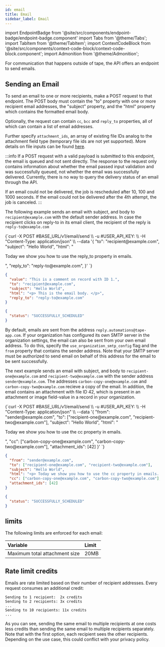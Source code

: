 ```yaml
---
id: email
title: Email
sidebar_label: Email
---
```


import EndpointBadge from '@site/src/components/endpoint-badge/endpoint-badge.component'
import Tabs from '@theme/Tabs';
import TabItem from '@theme/TabItem';
import ContextCodeBlock from '@site/src/components/context-code-block/context-code-block.component';
import Admonition from '@theme/Admonition';

For communication that happens outside of tape, the API offers an endpoint to send emails.

## Sending an Email

<EndpointBadge method="POST" url="https://api.tapeapp.com/v1/email/send" />

To send an email to one or more recipients, make a POST request to that endpoint. The POST body must contain the "to" property with one or more recipient email addresses, the "subject" property, and the "html" property which contains the formatted email body.

Optionally, the request can contain `cc`, `bcc` and `reply_to` properties, all of which can contain a list of email addresses.

Further specify `attachment_ids`, an array of existing file IDs analog to the attachment field type (temporary file ids are not yet supported). More details on file inputs can be found [here](/docs/api/resource/field-value/attachment).

:::info
If a POST request with a valid payload is submitted to this endpoint, the email is queued and not sent directly.
The response to the request only contains information about whether the email passed input validation and was successfully queued, not whether the email was successfully delivered.
Currently, there is no way to query the delivery status of an email through the API.

If an email could not be delivered, the job is rescheduled after 10, 100 and 1000 seconds. If the email could not be delivered after the 4th attempt, the job is canceled.
:::

The following example sends an email with subject, and body to `recipient@example.com` with the default sender address.
In case the recipient clicks on reply-to in its email client, the recipient of the reply is `reply-to@example.com`

<Tabs defaultValue="curl">

<TabItem value="curl" label="cURL">
<ContextCodeBlock language="shell" title='➡️      Request'>
{`curl -X POST #BASE_URL/v1/email/send  \\
  -u #USER_API_KEY: \\
  -H "Content-Type: application/json" \\
  --data '{
    "to": "recipient@example.com",
    "subject": "Hello World",
    "html": "<p> Today we show you how to use the reply_to property in emails. </p>",
    "reply_to": "reply-to@example.com",
}'
`}
</ContextCodeBlock>
</TabItem>

<TabItem value="json" label="JSON">

```json title="➡️      Request">
{
  "value": "This is a comment on record with ID 1.",
  "to": "recipient@example.com",
  "subject": "Hello World",
  "html": "<p> This is the email body. </p>",
  "reply_to": "reply-to@example.com"
}
```

</TabItem>
</Tabs>

```json title='⬅️      Response'
{
  "status": "SUCCESSFULLY_SCHEDULED"
}
```

By default, emails are sent from the address `reply.automations@tape-app.com`.
If your organization has configured its own SMTP server in the organization settings, the email can also be sent from your own email address. To do this, specify the `use_organization_smtp_config` flag and the `from` property that contains the sender address. Note that your SMTP server must be authorized to send email on behalf of this address for the email to be sent successfully.

The next example sends an email with subject, and body to `recipient-one@example.com` and `recipient-two@example.com` with the sender address `sender@example.com`.
The addresses `carbon-copy-one@example.com` and `carbon-copy-two@example.com` recieve a copy of the email.
In addition, the email contains an attachment with file ID 42, which is present in an attachment or image field-value in a record in your organization.

<Tabs defaultValue="curl">

<TabItem value="curl" label="cURL">
<ContextCodeBlock language="shell" title='➡️      Request'>
{`curl -X POST #BASE_URL/v1/email/send  \\
  -u #USER_API_KEY: \\
  -H "Content-Type: application/json" \\
  --data '{
    "from": "sender@example.com",
    "to": ["recipient-one@example.com", "recipient-two@example.com"],
    "subject": "Hello World",
    "html": "<p> Today we show you how to use the cc property in emails. </p>",
    "cc": ["carbon-copy-one@example.com", "carbon-copy-two@example.com"],
    "attachment_ids": [42]
}'
`}
</ContextCodeBlock>
</TabItem>

<TabItem value="json" label="JSON">

```json title="➡️      Request">
{
  "from": "sender@example.com",
  "to": ["recipient-one@example.com", "recipient-two@example.com"],
  "subject": "Hello World",
  "html": "<p> Today we show you how to use the cc property in emails. </p>",
  "cc": ["carbon-copy-one@example.com", "carbon-copy-two@example.com"],
  "attachment_ids": [42]
}
```

</TabItem>
</Tabs>

```json title='⬅️      Response'
{
  "status": "SUCCESSFULLY_SCHEDULED"
}
```

## limits

The following limits are enforced for each email:

| Variable                      | Limit |
| :---------------------------- | :---- |
| Maximum total attachment size | 20MB  |

## Rate limit credits

Emails are rate limited based on their number of recipient addresses. Every request consumes an additional credit:

```
Sending to 1 recipient:  2x credits
Sending to 2 recipients: 3x credits
...
Sending to 10 recipients: 11x credits
...
```

As you can see, sending the same email to multiple recipients at one costs less credits than sending the same email to multiple recipients separately.
Note that with the first option, each recipient sees the other recipients. Depending on the use case, this could conflict with your privacy policy.
